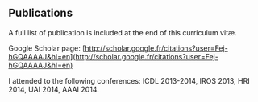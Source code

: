 ## Publications

A full list of publication is included at the end of this curriculum vitæ.

Google Scholar page: [http://scholar.google.fr/citations?user=Fej-hGQAAAAJ&hl=en](http://scholar.google.fr/citations?user=Fej-hGQAAAAJ&hl=en)

I attended to the following conferences: ICDL 2013-2014, IROS 2013, HRI 2014, UAI 2014, AAAI 2014.
